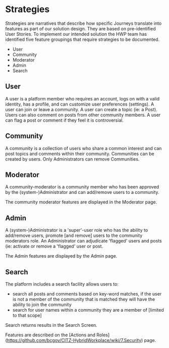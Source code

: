 # Strategies 

Strategies are narratives that describe how specific Journeys translate into features as part of our solution design. 
They are based on pre-identified User Stories. To implement our intended solution the HWP team has identified five feature groupings that require strategies to be documented.

* User
* Community
* Moderator
* Admin
* Search

## User

A user is a platform member who requires an account, logs on with a valid identity, has a profile, and can customize user preferences (settings). 
A user can join or leave a community. A user can create a topic (ie: a Post). Users can also comment on posts from other community members.  A user can flag a post or comment if they feel it is controversial.

## Community 

A community is a collection of users who share a common interest and can post topics and comments within their community. Communities can be created by users. Only Administrators can remove Communities.

## Moderator

A community-moderator is a community member who has been approved by the (system-)Administrator and can add/remove users to a community.

The community moderator features are displayed in the Moderator page.

## Admin

A (system-)Administrator is a 'super'-user role who has the ability to add/remove users, promote [and remove] users to the community moderators role. 
An Administrator can adjudicate 'flagged' users and posts (ie: activate or remove a 'flagged' user or post. 

The Admin features are displayed by the Admin page.

## Search

The platform includes a search facility allows users to: 
* search all posts and comments based on key-word matches, if the user is not a member of the community that is matched they will have the ability to join the community
* search for user names within a community they are a member of [limited to that scope]

Search returns results in the Search Screen.

Features are described on the [Actions and Roles] (https://github.com/bcgov/CITZ-HybridWorkplace/wiki/7.Security) page.

